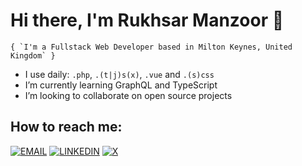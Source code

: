 # Hi there, I'm Rukhsar Manzoor 👋

```
{ `I'm a Fullstack Web Developer based in Milton Keynes, United Kingdom` }
```

- I use daily: `.php`, `.(t|j)s(x)`, `.vue` and `.(s)css`
- I’m currently learning GraphQL and TypeScript
- I’m looking to collaborate on open source projects

## How to reach me:

[![EMAIL](https://img.shields.io/badge/Email-black?style=for-the-badge)](mailto:hi@rukhsar.dev) [![LINKEDIN](https://img.shields.io/badge/Linkedin-black?style=for-the-badge&logo=linkedin)](https://www.linkedin.com/in/rukhsarman/) [![X](https://img.shields.io/badge/x-black?style=for-the-badge&logo=x)](https://x.com/RukhsarMan)
